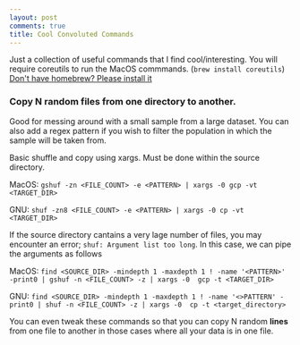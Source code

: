 ```yaml
---
layout: post
comments: true
title: Cool Convoluted Commands
---
```


Just a collection of useful commands that I find cool/interesting.
You will require coreutils to run the MacOS commmands. (`brew install coreutils`)
[Don't have homebrew? Please install it](https://brew.sh/)


### Copy N random files from one directory to another. 

Good for messing around with a small sample from a large dataset. You can also add a regex pattern if you wish to filter the population in which the sample will be taken from.

Basic shuffle and copy using xargs.
Must be done within the source directory.

MacOS:
`gshuf -zn <FILE_COUNT> -e <PATTERN> | xargs -0 gcp -vt <TARGET_DIR>`

GNU:
`shuf -zn8 <FILE_COUNT> -e <PATTERN> | xargs -0 cp -vt <TARGET_DIR>`

If the source directory cantains a very lage number of files, you may encounter an error; `shuf: Argument list too long`.
In this case, we can pipe the arguments as follows

MacOS:
`find <SOURCE_DIR> -mindepth 1 -maxdepth 1 ! -name '<PATTERN>' -print0 | gshuf -n <FILE_COUNT> -z | xargs -0  gcp -t <TARGET_DIR>`

GNU:
`find <SOURCE_DIR> -mindepth 1 -maxdepth 1 ! -name '<>PATTERN' -print0 | shuf -n <FILE_COUNT> -z | xargs -0  cp -t <target_directory>`

You can even tweak these commands so that you can copy N random **lines** from one file to another in those cases where all your data is in one file.
